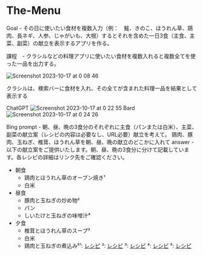 # The-Menu

Goal - その日に使いたい食材を複数入力（例：　鮭、きのこ、ほうれん草、鶏肉、長ネギ、人参、じゃがいも、大根）するとそれを含めた一日3食（主食、主菜、副菜）の献立を表示するアプリを作る。

課程　- クラシルなどの料理アプリに使いたい食材を複数入れると複数全てを使った一品を出力する。

![Screenshot 2023-10-17 at 0 08 46](https://github.com/shun1829/The-Menu/assets/74482117/7df3a559-a2d3-46ed-9709-24cdfa7bf153)

クラシルは、検索バーに食材を入れ、その全てが含まれた料理一品を結果として表示する

ChatGPT
![Screenshot 2023-10-17 at 0 22 55](https://github.com/shun1829/The-Menu/assets/74482117/549e0853-9fd1-4fd9-90f4-5b51668bfe5b)
Bard
![Screenshot 2023-10-17 at 0 24 26](https://github.com/shun1829/The-Menu/assets/74482117/bf650a2e-34e7-499d-98aa-81c80769611b)

Bing
prompt - 朝、昼、晩の3食分のそれぞれに主食（パンまたは白米）、主菜、副菜の献立案（レシピの内容は必要なし、URL必要）献立を考えて。
鶏肉、豚肉、玉ねぎ、椎茸、ほうれん草を朝、昼、晩の献立のどこかに入れて
answer - 以下の献立案をご提供いたします。朝、昼、晩の3食分に分けて記載しています。各レシピの詳細はリンク先をご確認ください。

- 朝食
    - 鶏肉とほうれん草のオーブン焼き¹
    - 白米
- 昼食
    - 豚肉と玉ねぎの炒め物²
    - パン
    - しいたけと玉ねぎの味噌汁⁴
- 夕食
    - 椎茸とほうれん草のスープ³
    - 白米
    - 鶏肉と玉ねぎの煮込み⁵¹: [レシピ](https://delishkitchen.tv/recipes/102015)
²: [レシピ](https://macaro-ni.jp/48067)
³: [レシピ](https://www.kurashiru.com/recipes/7f6d9a5c-8d5e-4f0e-bb9c-6a8b6d7d8f4c)
⁴: [レシピ](https://www.kurashiru.com/recipes/0b9a2c7a-2f1e-4b5d-bc7d-9f7e3e0a8b1e)
⁵: [レシピ](https://www.kurashiru.com/recipes/6f1b0b9a-3f8c-4a6c-a7e9-2c8d0e3b1a4f)


